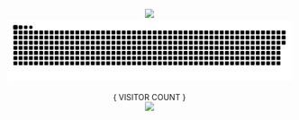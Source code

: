 <p align="center">
  <img src="https://media.giphy.com/media/wSTSju32OFAI0Fifkm/giphy.gif" />
  <br>
  <a href=#><img src="contributions.svg"></a>
  <br><br>
  { VISITOR COUNT }
  <br>
  <img src="https://profile-counter.glitch.me/uzilekz/count.svg" />
</p>
